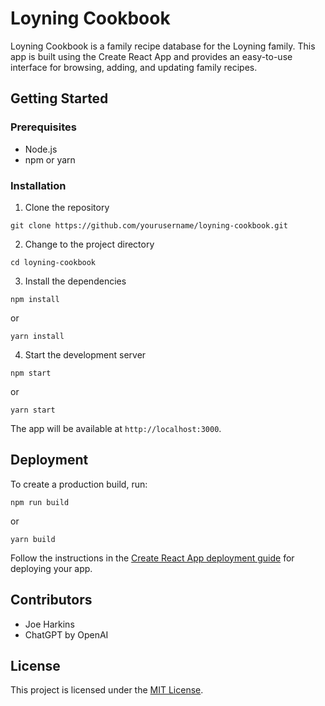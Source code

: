 # Loyning Cookbook

Loyning Cookbook is a family recipe database for the Loyning family. This app is built using the Create React App and provides an easy-to-use interface for browsing, adding, and updating family recipes.

## Getting Started

### Prerequisites

- Node.js
- npm or yarn

### Installation

1. Clone the repository

```
git clone https://github.com/yourusername/loyning-cookbook.git
```

2. Change to the project directory

```
cd loyning-cookbook
```

3. Install the dependencies

```
npm install
```

or

```
yarn install
```

4. Start the development server

```
npm start
```

or

```
yarn start
```

The app will be available at `http://localhost:3000`.

## Deployment

To create a production build, run:

```
npm run build
```

or

```
yarn build
```

Follow the instructions in the [Create React App deployment guide](https://create-react-app.dev/docs/deployment/) for deploying your app.

## Contributors

- Joe Harkins
- ChatGPT by OpenAI

## License

This project is licensed under the [MIT License](https://opensource.org/licenses/MIT).
